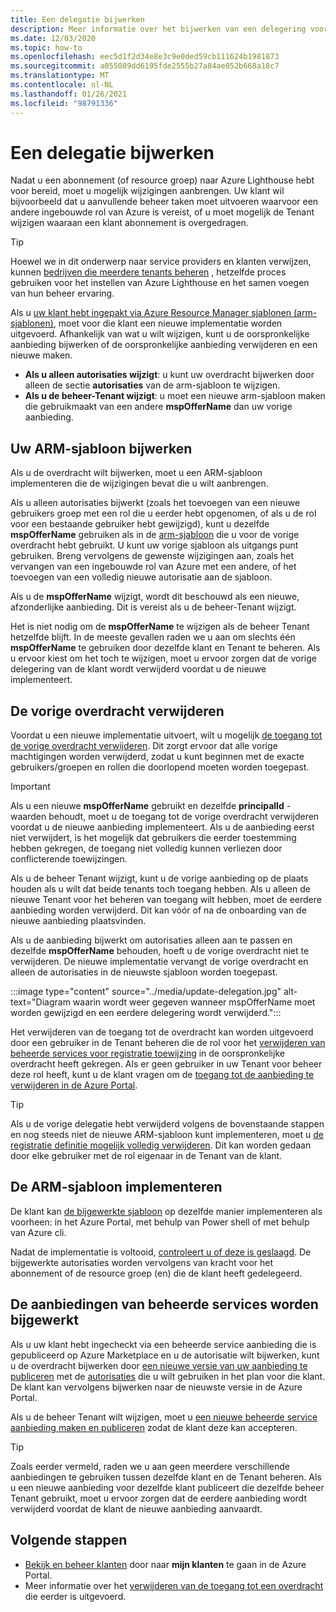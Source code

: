 ```yaml
---
title: Een delegatie bijwerken
description: Meer informatie over het bijwerken van een delegering voor een klant die eerder is geboardd naar Azure Lighthouse.
ms.date: 12/03/2020
ms.topic: how-to
ms.openlocfilehash: eec5d1f2d34e8e3c9e0ded59cb111624b1981873
ms.sourcegitcommit: a055089dd6195fde2555b27a84ae052b668a18c7
ms.translationtype: MT
ms.contentlocale: nl-NL
ms.lasthandoff: 01/26/2021
ms.locfileid: "98791336"
---
```

# <a name="update-a-delegation"></a>Een delegatie bijwerken

Nadat u een abonnement (of resource groep) naar Azure Lighthouse hebt voor bereid, moet u mogelijk wijzigingen aanbrengen. Uw klant wil bijvoorbeeld dat u aanvullende beheer taken moet uitvoeren waarvoor een andere ingebouwde rol van Azure is vereist, of u moet mogelijk de Tenant wijzigen waaraan een klant abonnement is overgedragen.

> [!TIP]
> Hoewel we in dit onderwerp naar service providers en klanten verwijzen, kunnen [bedrijven die meerdere tenants beheren](../concepts/enterprise.md) , hetzelfde proces gebruiken voor het instellen van Azure Lighthouse en het samen voegen van hun beheer ervaring.

Als u [uw klant hebt ingepakt via Azure Resource Manager sjablonen (arm-sjablonen)](onboard-customer.md), moet voor die klant een nieuwe implementatie worden uitgevoerd. Afhankelijk van wat u wilt wijzigen, kunt u de oorspronkelijke aanbieding bijwerken of de oorspronkelijke aanbieding verwijderen en een nieuwe maken.

- **Als u alleen autorisaties wijzigt**: u kunt uw overdracht bijwerken door alleen de sectie **autorisaties** van de arm-sjabloon te wijzigen.
- **Als u de beheer-Tenant wijzigt**: u moet een nieuwe arm-sjabloon maken die gebruikmaakt van een andere **mspOfferName** dan uw vorige aanbieding.

## <a name="update-your-arm-template"></a>Uw ARM-sjabloon bijwerken

Als u de overdracht wilt bijwerken, moet u een ARM-sjabloon implementeren die de wijzigingen bevat die u wilt aanbrengen.

Als u alleen autorisaties bijwerkt (zoals het toevoegen van een nieuwe gebruikers groep met een rol die u eerder hebt opgenomen, of als u de rol voor een bestaande gebruiker hebt gewijzigd), kunt u dezelfde **mspOfferName** gebruiken als in de [arm-sjabloon](onboard-customer.md#create-an-azure-resource-manager-template) die u voor de vorige overdracht hebt gebruikt. U kunt uw vorige sjabloon als uitgangs punt gebruiken. Breng vervolgens de gewenste wijzigingen aan, zoals het vervangen van een ingebouwde rol van Azure met een andere, of het toevoegen van een volledig nieuwe autorisatie aan de sjabloon.

Als u de **mspOfferName** wijzigt, wordt dit beschouwd als een nieuwe, afzonderlijke aanbieding. Dit is vereist als u de beheer-Tenant wijzigt.

Het is niet nodig om de **mspOfferName** te wijzigen als de beheer Tenant hetzelfde blijft. In de meeste gevallen raden we u aan om slechts één **mspOfferName** te gebruiken door dezelfde klant en Tenant te beheren. Als u ervoor kiest om het toch te wijzigen, moet u ervoor zorgen dat de vorige delegering van de klant wordt verwijderd voordat u de nieuwe implementeert.

## <a name="remove-the-previous-delegation"></a>De vorige overdracht verwijderen

Voordat u een nieuwe implementatie uitvoert, wilt u mogelijk [de toegang tot de vorige overdracht verwijderen](remove-delegation.md). Dit zorgt ervoor dat alle vorige machtigingen worden verwijderd, zodat u kunt beginnen met de exacte gebruikers/groepen en rollen die doorlopend moeten worden toegepast.

> [!IMPORTANT]
> Als u een nieuwe **mspOfferName** gebruikt en dezelfde **principalId** -waarden behoudt, moet u de toegang tot de vorige overdracht verwijderen voordat u de nieuwe aanbieding implementeert. Als u de aanbieding eerst niet verwijdert, is het mogelijk dat gebruikers die eerder toestemming hebben gekregen, de toegang niet volledig kunnen verliezen door conflicterende toewijzingen.

Als u de beheer Tenant wijzigt, kunt u de vorige aanbieding op de plaats houden als u wilt dat beide tenants toch toegang hebben. Als u alleen de nieuwe Tenant voor het beheren van toegang wilt hebben, moet de eerdere aanbieding worden verwijderd. Dit kan vóór of na de onboarding van de nieuwe aanbieding plaatsvinden.

Als u de aanbieding bijwerkt om autorisaties alleen aan te passen en dezelfde **mspOfferName** behouden, hoeft u de vorige overdracht niet te verwijderen. De nieuwe implementatie vervangt de vorige overdracht en alleen de autorisaties in de nieuwste sjabloon worden toegepast.

:::image type="content" source="../media/update-delegation.jpg" alt-text="Diagram waarin wordt weer gegeven wanneer mspOfferName moet worden gewijzigd en een eerdere delegering wordt verwijderd.":::

Het verwijderen van de toegang tot de overdracht kan worden uitgevoerd door een gebruiker in de Tenant beheren die de rol voor het [verwijderen van beheerde services voor registratie toewijzing](../../role-based-access-control/built-in-roles.md#managed-services-registration-assignment-delete-role) in de oorspronkelijke overdracht heeft gekregen. Als er geen gebruiker in uw Tenant voor beheer deze rol heeft, kunt u de klant vragen om de [toegang tot de aanbieding te verwijderen in de Azure Portal](view-manage-service-providers.md#add-or-remove-service-provider-offers).

> [!TIP]
> Als u de vorige delegatie hebt verwijderd volgens de bovenstaande stappen en nog steeds niet de nieuwe ARM-sjabloon kunt implementeren, moet u [de registratie definitie mogelijk volledig verwijderen](/powershell/module/az.managedservices/remove-azmanagedservicesdefinition). Dit kan worden gedaan door elke gebruiker met de rol eigenaar in de Tenant van de klant.  

## <a name="deploy-the-arm-template"></a>De ARM-sjabloon implementeren

De klant kan [de bijgewerkte sjabloon](onboard-customer.md#deploy-the-azure-resource-manager-templates) op dezelfde manier implementeren als voorheen: in het Azure Portal, met behulp van Power shell of met behulp van Azure cli.

Nadat de implementatie is voltooid, [controleert u of deze is geslaagd](onboard-customer.md#confirm-successful-onboarding). De bijgewerkte autorisaties worden vervolgens van kracht voor het abonnement of de resource groep (en) die de klant heeft gedelegeerd.

## <a name="updating-managed-service-offers"></a>De aanbiedingen van beheerde services worden bijgewerkt

Als u uw klant hebt ingecheckt via een beheerde service aanbieding die is gepubliceerd op Azure Marketplace en u de autorisatie wilt bijwerken, kunt u de overdracht bijwerken door [een nieuwe versie van uw aanbieding te publiceren](../../marketplace/partner-center-portal/update-existing-offer.md) met de [autorisaties](../../marketplace/plan-managed-service-offer.md) die u wilt gebruiken in het plan voor die klant. De klant kan vervolgens bijwerken naar de nieuwste versie in de Azure Portal.

Als u de beheer Tenant wilt wijzigen, moet u [een nieuwe beheerde service aanbieding maken en publiceren](../../marketplace/plan-managed-service-offer.md) zodat de klant deze kan accepteren.

> [!TIP]
> Zoals eerder vermeld, raden we u aan geen meerdere verschillende aanbiedingen te gebruiken tussen dezelfde klant en de Tenant beheren. Als u een nieuwe aanbieding voor dezelfde klant publiceert die dezelfde beheer Tenant gebruikt, moet u ervoor zorgen dat de eerdere aanbieding wordt verwijderd voordat de klant de nieuwe aanbieding aanvaardt.

## <a name="next-steps"></a>Volgende stappen

- [Bekijk en beheer klanten](view-manage-customers.md) door naar **mijn klanten** te gaan in de Azure Portal.
- Meer informatie over het [verwijderen van de toegang tot een overdracht](remove-delegation.md) die eerder is uitgevoerd.
